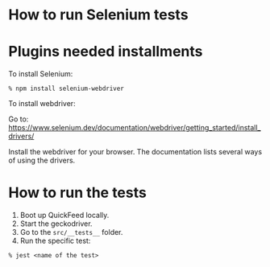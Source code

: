 # How to run Selenium tests

# Plugins needed installments

To install Selenium:

```shell
% npm install selenium-webdriver
```

To install webdriver:

Go to: <https://www.selenium.dev/documentation/webdriver/getting_started/install_drivers/>

Install the webdriver for your browser. The documentation lists several ways of using the drivers.

# How to run the tests

1. Boot up QuickFeed locally.
2. Start the geckodriver.
3. Go to the `src/__tests__` folder.
4. Run the specific test:

```shell
% jest <name of the test>
```
